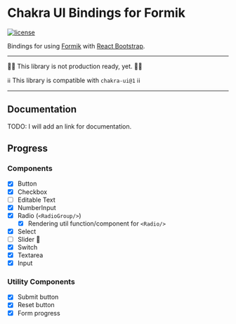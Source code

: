 # Chakra UI Bindings for Formik

[![license](https://badgen.now.sh/badge/license/MIT)](./LICENSE)

Bindings for using [Formik](https://github.com/jaredpalmer/formik) with [React Bootstrap](https://react-bootstrap.github.io).

---

🚧🚧 This library is not production ready, yet. 🚧🚧

ℹℹ This library is compatible with `chakra-ui@1` ℹℹ

---

## Documentation

TODO: I will add an link for documentation.

## Progress

### Components

- [x] Button
- [x] Checkbox
- [ ] Editable Text
- [x] NumberInput
- [x] Radio (`<RadioGroup/>`)
  - [x] Rendering util function/component for `<Radio/>`
- [x] Select
- [ ] Slider 👀
- [x] Switch
- [x] Textarea
- [x] Input

### Utility Components

- [x] Submit button
- [x] Reset button
- [x] Form progress
